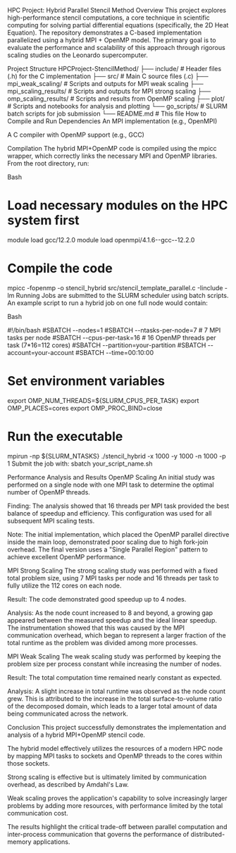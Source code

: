 HPC Project: Hybrid Parallel Stencil Method
Overview
This project explores high-performance stencil computations, a core technique in scientific computing for solving partial differential equations (specifically, the 2D Heat Equation). The repository demonstrates a C-based implementation parallelized using a hybrid MPI + OpenMP model. The primary goal is to evaluate the performance and scalability of this approach through rigorous scaling studies on the Leonardo supercomputer.

Project Structure
HPCProject-StencilMethod/
├── include/              # Header files (.h) for the C implementation
├── src/                  # Main C source files (.c)
├── mpi_weak_scaling/     # Scripts and outputs for MPI weak scaling
├── mpi_scaling_results/  # Scripts and outputs for MPI strong scaling
├── omp_scaling_results/  # Scripts and results from OpenMP scaling
├── plot/                 # Scripts and notebooks for analysis and plotting
└── go_scripts/           # SLURM batch scripts for job submission
└── README.md             # This file
How to Compile and Run
Dependencies
An MPI implementation (e.g., OpenMPI)

A C compiler with OpenMP support (e.g., GCC)

Compilation
The hybrid MPI+OpenMP code is compiled using the mpicc wrapper, which correctly links the necessary MPI and OpenMP libraries. From the root directory, run:

Bash

# Load necessary modules on the HPC system first
module load gcc/12.2.0
module load openmpi/4.1.6--gcc--12.2.0

# Compile the code
mpicc -fopenmp -o stencil_hybrid src/stencil_template_parallel.c -Iinclude -lm
Running
Jobs are submitted to the SLURM scheduler using batch scripts. An example script to run a hybrid job on one full node would contain:

Bash

#!/bin/bash
#SBATCH --nodes=1
#SBATCH --ntasks-per-node=7   # 7 MPI tasks per node
#SBATCH --cpus-per-task=16  # 16 OpenMP threads per task (7*16=112 cores)
#SBATCH --partition=your-partition
#SBATCH --account=your-account
#SBATCH --time=00:10:00

# Set environment variables
export OMP_NUM_THREADS=${SLURM_CPUS_PER_TASK}
export OMP_PLACES=cores
export OMP_PROC_BIND=close

# Run the executable
mpirun -np ${SLURM_NTASKS} ./stencil_hybrid -x 1000 -y 1000 -n 1000 -p 1
Submit the job with: sbatch your_script_name.sh

Performance Analysis and Results
OpenMP Scaling
An initial study was performed on a single node with one MPI task to determine the optimal number of OpenMP threads.

Finding: The analysis showed that 16 threads per MPI task provided the best balance of speedup and efficiency. This configuration was used for all subsequent MPI scaling tests.

Note: The initial implementation, which placed the OpenMP parallel directive inside the main loop, demonstrated poor scaling due to high fork-join overhead. The final version uses a "Single Parallel Region" pattern to achieve excellent OpenMP performance.

MPI Strong Scaling
The strong scaling study was performed with a fixed total problem size, using 7 MPI tasks per node and 16 threads per task to fully utilize the 112 cores on each node.

Result: The code demonstrated good speedup up to 4 nodes.

Analysis: As the node count increased to 8 and beyond, a growing gap appeared between the measured speedup and the ideal linear speedup. The instrumentation showed that this was caused by the MPI communication overhead, which began to represent a larger fraction of the total runtime as the problem was divided among more processes.

MPI Weak Scaling
The weak scaling study was performed by keeping the problem size per process constant while increasing the number of nodes.

Result: The total computation time remained nearly constant as expected.

Analysis: A slight increase in total runtime was observed as the node count grew. This is attributed to the increase in the total surface-to-volume ratio of the decomposed domain, which leads to a larger total amount of data being communicated across the network.

Conclusion
This project successfully demonstrates the implementation and analysis of a hybrid MPI+OpenMP stencil code.

The hybrid model effectively utilizes the resources of a modern HPC node by mapping MPI tasks to sockets and OpenMP threads to the cores within those sockets.

Strong scaling is effective but is ultimately limited by communication overhead, as described by Amdahl's Law.

Weak scaling proves the application's capability to solve increasingly larger problems by adding more resources, with performance limited by the total communication cost.

The results highlight the critical trade-off between parallel computation and inter-process communication that governs the performance of distributed-memory applications.
